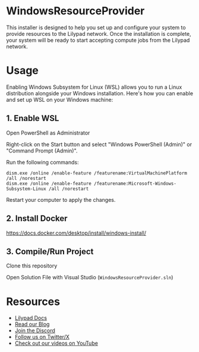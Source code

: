 # WindowsResourceProvider
This installer is designed to help you set up and configure your system to provide resources to the Lilypad network. Once the installation is complete, your system will be ready to start accepting compute jobs from the Lilypad network.

# Usage
Enabling Windows Subsystem for Linux (WSL) allows you to run a Linux distribution alongside your Windows installation. Here's how you can enable and set up WSL on your Windows machine:

## 1. Enable WSL
Open PowerShell as Administrator

Right-click on the Start button and select "Windows PowerShell (Admin)" or "Command Prompt (Admin)".

Run the following commands:

```
dism.exe /online /enable-feature /featurename:VirtualMachinePlatform /all /norestart
dism.exe /online /enable-feature /featurename:Microsoft-Windows-Subsystem-Linux /all /norestart
```

Restart your computer to apply the changes.

## 2. Install Docker
https://docs.docker.com/desktop/install/windows-install/

## 3. Compile/Run Project
Clone this repository

Open Solution File with Visual Studio (`WindowsResourceProvider.sln`)

# Resources
- [Lilypad Docs](https://docs.lilypad.tech/lilypad)
- [Read our Blog](https://lilypad.team/blog)
- [Join the Discord](https://lilypad.team/discord)
- [Follow us on Twitter/X](https://lilypad.team/x)
- [Check out our videos on YouTube](https://lilypad.team/youtube)

